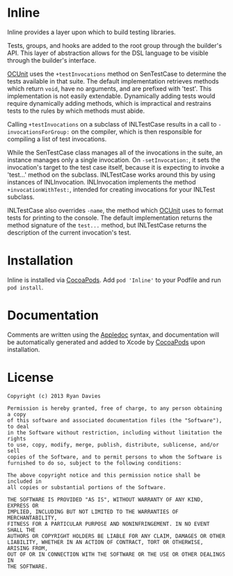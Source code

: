 Inline
======

Inline provides a layer upon which to build testing libraries.

Tests, groups, and hooks are added to the root group through the builder's API. This layer of abstraction allows for the DSL language to be visible through the builder's interface.

[OCUnit](http://www.sente.ch/software/ocunit/) uses the `+testInvocations` method on SenTestCase to determine the tests available in that suite. The default implementation retrieves methods which return `void`, have no arguments, and are prefixed with 'test'. This implementation is not easily extendable. Dynamically adding tests would require dynamically adding methods, which is impractical and restrains tests to the rules by which methods must abide.

Calling `+testInvocations` on a subclass of INLTestCase results in a call to `-invocationsForGroup:` on the compiler, which is then responsible for compiling a list of test invocations.

While the SenTestCase class manages all of the invocations in the suite, an instance manages only a single invocation. On `-setInvocation:`, it sets the invocation's target to the test case itself, because it is expecting to invoke a 'test...' method on the subclass. INLTestCase works around this by using instances of INLInvocation. INLInvocation implements the method `+invocationWithTest:`, intended for creating invocations for your INLTest subclass.

INLTestCase also overrides `-name`, the method which [OCUnit](http://www.sente.ch/software/ocunit/) uses to format tests for printing to the console. The default implementation returns the method signature of the `test...` method, but INLTestCase returns the description of the current invocation's test.

Installation
============

Inline is installed via [CocoaPods](https://github.com/CocoaPods/CocoaPods). Add `pod 'Inline'` to your Podfile and run `pod install`.

Documentation
=============

Comments are written using the [Appledoc](http://gentlebytes.com/appledoc/) syntax, and documentation will be automatically generated and added to Xcode by [CocoaPods](https://github.com/CocoaPods/CocoaPods) upon installation.

License
=======

	Copyright (c) 2013 Ryan Davies

	Permission is hereby granted, free of charge, to any person obtaining a copy
	of this software and associated documentation files (the "Software"), to deal
	in the Software without restriction, including without limitation the rights
	to use, copy, modify, merge, publish, distribute, sublicense, and/or sell
	copies of the Software, and to permit persons to whom the Software is
	furnished to do so, subject to the following conditions:

	The above copyright notice and this permission notice shall be included in
	all copies or substantial portions of the Software.

	THE SOFTWARE IS PROVIDED "AS IS", WITHOUT WARRANTY OF ANY KIND, EXPRESS OR
	IMPLIED, INCLUDING BUT NOT LIMITED TO THE WARRANTIES OF MERCHANTABILITY,
	FITNESS FOR A PARTICULAR PURPOSE AND NONINFRINGEMENT. IN NO EVENT SHALL THE
	AUTHORS OR COPYRIGHT HOLDERS BE LIABLE FOR ANY CLAIM, DAMAGES OR OTHER
	LIABILITY, WHETHER IN AN ACTION OF CONTRACT, TORT OR OTHERWISE, ARISING FROM,
	OUT OF OR IN CONNECTION WITH THE SOFTWARE OR THE USE OR OTHER DEALINGS IN
	THE SOFTWARE.
